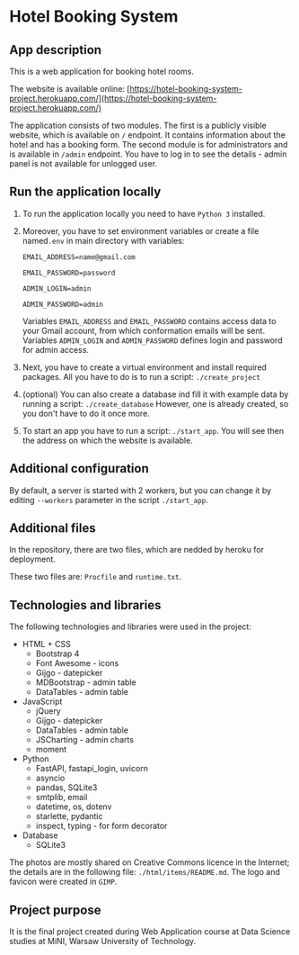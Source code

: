 # Hotel Booking System

## App description

This is a web application for booking hotel rooms. 

The website is available online: [https://hotel-booking-system-project.herokuapp.com/](https://hotel-booking-system-project.herokuapp.com/)

The application consists of two modules. The first is a publicly visible website, which is available on `/` endpoint. It contains information about the hotel and has a booking form. The second module is for administrators and is available in `/admin` endpoint. You have to log in to see the details - admin panel is not available for unlogged user.

## Run the application locally

1. To run the application locally you need to have `Python 3` installed.

2. Moreover, you have to set environment variables or create a file named`.env` in main directory with variables:

    `EMAIL_ADDRESS=name@gmail.com`

    `EMAIL_PASSWORD=password`

    `ADMIN_LOGIN=admin`

    `ADMIN_PASSWORD=admin`

    Variables `EMAIL_ADDRESS` and `EMAIL_PASSWORD` contains access data to your Gmail account, from which conformation emails will be sent. Variables `ADMIN_LOGIN` and `ADMIN_PASSWORD` defines login and password for admin access.

3. Next, you have to create a virtual environment and install required packages. All you have to do is to run a script: `./create_project`

4. (optional) You can also create a database ind fill it with example data by running a script:  `./create_database` However, one is already created, so you don't have to do it once more.

5. To start an app you have to run a script: `./start_app`. You will see then the address on which the website is available.

## Additional configuration

By default, a server is started with 2 workers, but you can change it by editing `--workers` parameter in the script `./start_app`.

## Additional files

In the repository, there are two files, which are nedded by heroku for deployment. 

These two files are: `Procfile` and `runtime.txt`.

## Technologies and libraries

The following technologies and libraries were used in the project:

* HTML + CSS
    * Bootstrap 4
    * Font Awesome - icons
    * Gijgo - datepicker
    * MDBootstrap - admin table
    * DataTables - admin table
* JavaScript
    * jQuery
    * Gijgo - datepicker
    * DataTables - admin table
    * JSCharting - admin charts
    * moment
* Python
    * FastAPI, fastapi_login, uvicorn
    * asyncio
    * pandas, SQLite3
    * smtplib, email
    * datetime, os, dotenv
    * starlette, pydantic
    * inspect, typing - for form decorator
* Database
    * SQLite3

The photos are mostly shared on Creative Commons licence in the Internet; the details are in the following file: `./html/items/README.md`. The logo and favicon were created in `GIMP`.


## Project purpose

It is the final project created during Web Application course at Data Science studies at MiNI, Warsaw University of Technology. 
